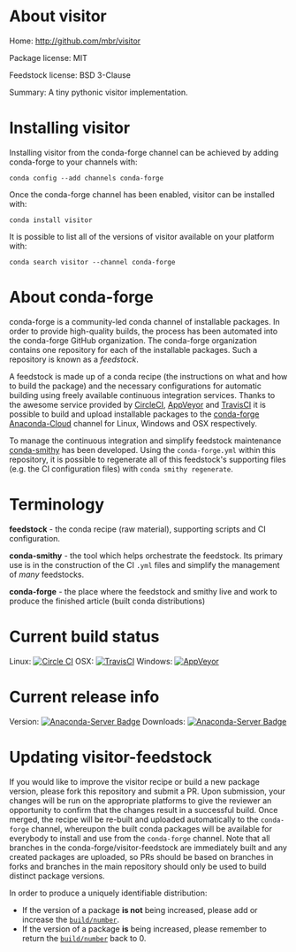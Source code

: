 About visitor
=============

Home: http://github.com/mbr/visitor

Package license: MIT

Feedstock license: BSD 3-Clause

Summary: A tiny pythonic visitor implementation.



Installing visitor
==================

Installing visitor from the conda-forge channel can be achieved by adding conda-forge to your channels with:

```
conda config --add channels conda-forge
```

Once the conda-forge channel has been enabled, visitor can be installed with:

```
conda install visitor
```

It is possible to list all of the versions of visitor available on your platform with:

```
conda search visitor --channel conda-forge
```


About conda-forge
=================

conda-forge is a community-led conda channel of installable packages.
In order to provide high-quality builds, the process has been automated into the
conda-forge GitHub organization. The conda-forge organization contains one repository
for each of the installable packages. Such a repository is known as a *feedstock*.

A feedstock is made up of a conda recipe (the instructions on what and how to build
the package) and the necessary configurations for automatic building using freely
available continuous integration services. Thanks to the awesome service provided by
[CircleCI](https://circleci.com/), [AppVeyor](http://www.appveyor.com/)
and [TravisCI](https://travis-ci.org/) it is possible to build and upload installable
packages to the [conda-forge](https://anaconda.org/conda-forge)
[Anaconda-Cloud](http://docs.anaconda.org/) channel for Linux, Windows and OSX respectively.

To manage the continuous integration and simplify feedstock maintenance
[conda-smithy](http://github.com/conda-forge/conda-smithy) has been developed.
Using the ``conda-forge.yml`` within this repository, it is possible to regenerate all of
this feedstock's supporting files (e.g. the CI configuration files) with ``conda smithy regenerate``.


Terminology
===========

**feedstock** - the conda recipe (raw material), supporting scripts and CI configuration.

**conda-smithy** - the tool which helps orchestrate the feedstock.
                   Its primary use is in the construction of the CI ``.yml`` files
                   and simplify the management of *many* feedstocks.

**conda-forge** - the place where the feedstock and smithy live and work to
                  produce the finished article (built conda distributions)

Current build status
====================

Linux: [![Circle CI](https://circleci.com/gh/conda-forge/visitor-feedstock.svg?style=shield)](https://circleci.com/gh/conda-forge/visitor-feedstock)
OSX: [![TravisCI](https://travis-ci.org/conda-forge/visitor-feedstock.svg?branch=master)](https://travis-ci.org/conda-forge/visitor-feedstock)
Windows: [![AppVeyor](https://ci.appveyor.com/api/projects/status/github/conda-forge/visitor-feedstock?svg=True)](https://ci.appveyor.com/project/conda-forge/visitor-feedstock/branch/master)

Current release info
====================
Version: [![Anaconda-Server Badge](https://anaconda.org/conda-forge/visitor/badges/version.svg)](https://anaconda.org/conda-forge/visitor)
Downloads: [![Anaconda-Server Badge](https://anaconda.org/conda-forge/visitor/badges/downloads.svg)](https://anaconda.org/conda-forge/visitor)


Updating visitor-feedstock
==========================

If you would like to improve the visitor recipe or build a new
package version, please fork this repository and submit a PR. Upon submission,
your changes will be run on the appropriate platforms to give the reviewer an
opportunity to confirm that the changes result in a successful build. Once
merged, the recipe will be re-built and uploaded automatically to the
`conda-forge` channel, whereupon the built conda packages will be available for
everybody to install and use from the `conda-forge` channel.
Note that all branches in the conda-forge/visitor-feedstock are
immediately built and any created packages are uploaded, so PRs should be based
on branches in forks and branches in the main repository should only be used to
build distinct package versions.

In order to produce a uniquely identifiable distribution:
 * If the version of a package **is not** being increased, please add or increase
   the [``build/number``](http://conda.pydata.org/docs/building/meta-yaml.html#build-number-and-string).
 * If the version of a package **is** being increased, please remember to return
   the [``build/number``](http://conda.pydata.org/docs/building/meta-yaml.html#build-number-and-string)
   back to 0.
